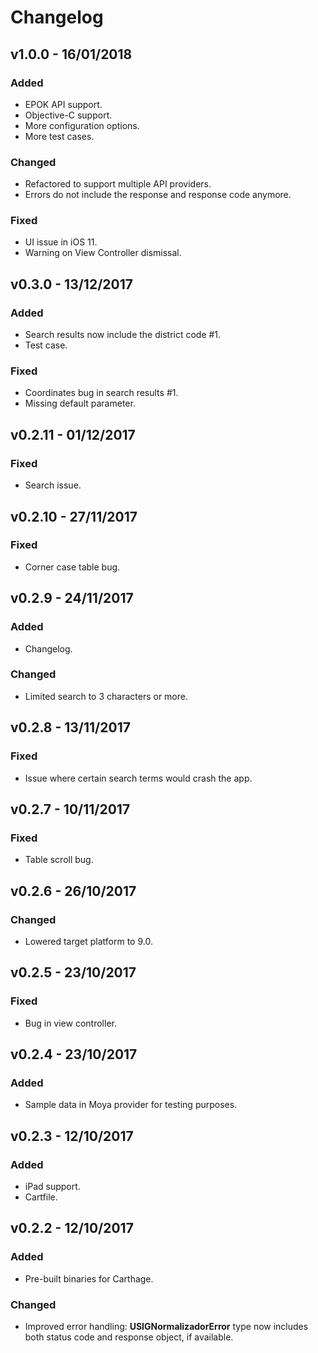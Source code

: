 # Changelog

## v1.0.0 - 16/01/2018

### Added
- EPOK API support.
- Objective-C support.
- More configuration options.
- More test cases.

### Changed
- Refactored to support multiple API providers.
- Errors do not include the response and response code anymore.

### Fixed
- UI issue in iOS 11.
- Warning on View Controller dismissal.

## v0.3.0 - 13/12/2017

### Added
- Search results now include the district code #1.
- Test case.

### Fixed
- Coordinates bug in search results #1.
- Missing default parameter.

## v0.2.11 - 01/12/2017

### Fixed
- Search issue.

## v0.2.10 - 27/11/2017

### Fixed
- Corner case table bug.

## v0.2.9 - 24/11/2017

### Added
- Changelog.

### Changed
- Limited search to 3 characters or more.

## v0.2.8 - 13/11/2017

### Fixed
- Issue where certain search terms would crash the app.

## v0.2.7 - 10/11/2017

### Fixed
- Table scroll bug.

## v0.2.6 - 26/10/2017

### Changed
- Lowered target platform to 9.0.

## v0.2.5 - 23/10/2017

### Fixed
- Bug in view controller.

## v0.2.4 - 23/10/2017

### Added
- Sample data in Moya provider for testing purposes.

## v0.2.3 - 12/10/2017

### Added
- iPad support.
- Cartfile.

## v0.2.2 - 12/10/2017

### Added
- Pre-built binaries for Carthage.

### Changed
- Improved error handling: **USIGNormalizadorError** type now includes both status code and response object, if available.